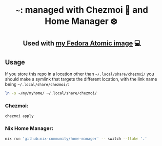 <div align="center">

# `~`: managed with Chezmoi :house_with_garden: and Home Manager :snowflake:&nbsp;
## Used with [my Fedora Atomic image](https://github.com/noahdotpy/myfedora) 💻️

</div>

## Usage

If you store this repo in a location other than `~/.local/share/chezmoi/` you should make a symlink that targets the different location, with the link name being `~/.local/share/chezmoi/`:

```bash
ln -s ~/my/myhome/ ~/.local/share/chezmoi/
```

### Chezmoi:

```bash
chezmoi apply
```

### Nix Home Manager:

```bash
nix run 'github:nix-community/home-manager' -- switch --flake '.'
```
